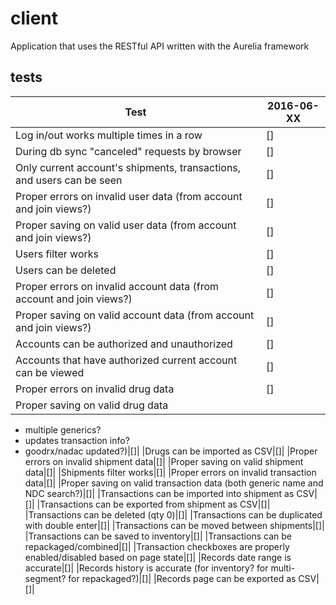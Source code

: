 # client
Application that uses the RESTful API written with the Aurelia framework

## tests
|Test|2016-06-XX|
|----|----------|
|Log in/out works multiple times in a row|[]|
|During db sync "canceled" requests by browser|[]|
|Only current account's shipments, transactions, and users can be seen|[]|
|Proper errors on invalid user data (from account and join views?)|[]|
|Proper saving on valid user data (from account and join views?)|[]|
|Users filter works|[]|
|Users can be deleted|[]|
|Proper errors on invalid account data (from account and join views?)|[]|
|Proper saving on valid account data (from account and join views?)|[]|
|Accounts can be authorized and unauthorized|[]|
|Accounts that have authorized current account can be viewed|[]|
|Proper errors on invalid drug data|[]|
|Proper saving on valid drug data
- multiple generics?
- updates transaction info?
- goodrx/nadac updated?)|[]|
|Drugs can be imported as CSV|[]|
|Proper errors on invalid shipment data|[]|
|Proper saving on valid shipment data|[]|
|Shipments filter works|[]|
|Proper errors on invalid transaction data|[]|
|Proper saving on valid transaction data (both generic name and NDC search?)|[]|
|Transactions can be imported into shipment as CSV|[]|
|Transactions can be exported from shipment as CSV|[]|
|Transactions can be deleted (qty 0)|[]|
|Transactions can be duplicated with double enter|[]|
|Transactions can be moved between shipments|[]|
|Transactions can be saved to inventory|[]|
|Transactions can be repackaged/combined|[]|
|Transaction checkboxes are properly enabled/disabled based on page state|[]|
|Records date range is accurate|[]|
|Records history is accurate (for inventory? for multi-segment? for repackaged?)|[]|
|Records page can be exported as CSV|[]|
